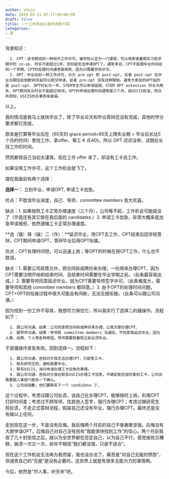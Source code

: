 ```yaml
---
author: shojo
date: 2019-05-11 07:17:05+00:00
draft: false
title: 一个工作机会引发的百转千回
categories:
- 思
---
```


背景知识：




      1. CPT：读书期间的一种校外工作许可，被学校认定为一门课程，可以用来做暑期实习和学期中的 co-op. 时长不能超过1年，否则就无法申请OPT了。通常来说，CPT不能跟毕业时间在同一个学期。CPT的处理时间通常是两周，因为只需要学校许可。
      2. OPT：毕业后的一种工作许可，分为 pre-opt 和 post-opt, 后者 post-opt 在毕业日期往前倒数90天起可以提交申请，前者 pre-opt 没有这种限制。通常大家说的OPT指的是 post-opt. OPT时长为一年，STEM学生可以申请延期，STEM OPT extension 时长为两年。OPT期间失业时长不能超过90天。OPT的申请处理时间通常是三个月，由USCIS批准，而众所周知，USCIS的办事效率是屎。


以上。

我的情况是我马上就快毕业了，除了毕业论文和毕业答辩还没有完成，其他的学分要求都已完成。

原本是打算等毕业后在（60天的 grace period+90天上限失业期 = 毕业后长达5个月的时间）里找工作、拿offer、等工卡 (EAD)，所以 OPT 迟迟没申，试图拉长找工作的时间。

然而都怪自己当初太谨慎，现在工作 offer 来了，却没有工卡去工作。

如果没用工作许可，这个工作机会就飞了。

摆在我面前有两个选择：

**选择一：** 立刻毕业，申请OPT, 申请工卡加急。

优点：不耽误毕业进度，自己、导师、committee members 皆大欢喜。

缺点：1. 如果按照工卡正常办理速度（三个月），公司等不起，工作机会可能就没了（毕竟还有其它排在我后面的 candidates.）2. 申请工卡加急，非常大概率是加急申请被拒，依然遵循工卡正常办理速度。

**选（骚）择（操）二（作）：**延迟毕业，用CPT去工作，CPT结束后回学校答辩，CPT期间申请OPT，答辩毕业后用OPT衔接。

优点：CPT处理时间短，可以迅速上岗；等OPT的时候在用CPT工作，什么也不耽误。

缺点：1. 需要公司政策允许，把合同拆成两份来办理，一份用来办理CPT，因为CPT需要注明开始和结束时间，且结束时间需要在毕业学期之前。（此条最容易达成。）2. 需要导师同意延迟毕业，因为CPT需要导师签字许可。（此条难度大，需要导师和其他 committee members 都同意。）3. 由于OPT的处理时间问题，CPT+OPT的衔接过程中很大可能会有间断，无法无缝衔接。（此条可以跟公司沟通。）

因为找到一份工作不容易，我想尽力保住它，所以我实行了选择二的骚操作。流程如下：




      1. 跟公司沟通。结果：公司同意把合同拆成两份来办理，让我方便办理CPT。
      2. 跟导师沟通。结果：导师和 committee members 沟通后，不同意我延迟毕业，因为人事、经费、个人等各种原因，导师需要我暑假之前必须毕业。


于是骚操作宣告失败。回到选择一。流程如下：


      1. 跟公司沟通，告知对方我无法办理CPT，只能等工卡。
      2. 联系研究生院，通知我要毕业。
      3. 联系USCIS，询问申请办理工卡加急的事情。
      4. 跟公司沟通，告知对方我在联系USCIS办理工卡加急，不确定能否按时拿到工卡。公司说需要跟人事部门联系一下确认。
      5. 公司说抱歉，他们要联系下一个 candidate 了。


这个过程中，考虑过跟公司扯谎，说自己在办理CPT，能够按时上岗，利用CPT打好时间差；考虑过不顾导师，找其他人签字，强行办理CPT；考虑过跟研究生院扯谎，不走正式答辩流程，假装自己还没有毕业，强行办理CPT。最终还是没有做以上任何。

走到现在这一步，不是没有后悔。我后悔两个月前的自己不够勇敢坚强，后悔没有大胆申请OPT，后悔自己对自己没有抱有“我能很快找到工作”的信心。两个月前我收了几十封拒信之后，就以为全世界都在否定自己，以为自己不行，感觉挫败又糟糕，崩溃一次又一次，却并不相信“我们都没错，只是不适合”。

现在这个工作机会无法再为我而留，我也没办法了。痛苦是“对自己无能的愤怒”，但谴责自己的“无能”是没有必要的，这世界上就是有很多无能为力的事情啊。

今后，依然是“尽人事，听天命”吧。
